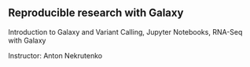 ## Reproducible research with Galaxy

Introduction to Galaxy and Variant Calling, Jupyter Notebooks, RNA-Seq with Galaxy

Instructor:  Anton Nekrutenko
